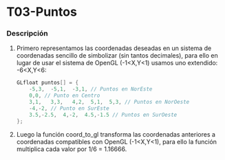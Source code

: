 # T03-Puntos

### Descripción
1. Primero representamos las coordenadas deseadas en un sistema de coordenadas sencillo de simbolizar (sin tantos decimales), para ello en lugar de usar el sistema de OpenGL (-1<X,Y<1) usamos uno extendido: -6<X,Y<6:

    ```C++
    GLfloat puntos[] = {
        -5,3,  -5,1,  -3,1, // Puntos en NorEste
        0,0, // Punto en Centro
        3,1,   3,3,   4,2,  5,1,  5,3, // Puntos en NorOeste
        -4,-2, // Punto en SurEste
        3.5,-2.5,  4,-2,  4.5,-1.5 // Puntos en SurOeste
    };
    ```
  
2. Luego la función coord_to_gl transforma las coordenadas anteriores a coordenadas compatibles con OpenGL (-1<X,Y<1), para ello la función multiplica cada valor por 1/6 = 1.16666.